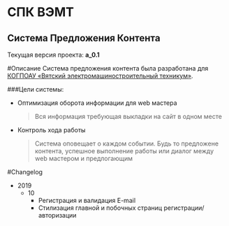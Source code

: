 # СПК ВЭМТ

## Система Предложения Контента

Текущая версия проекта: <strong>a_0.1</strong>

#Описание
Система предложения контента была разработана для [КОГПОАУ «Вятский электромашиностроительный техникум»](https://vemst.ru/).

###Цели системы:
 
- Оптимизация оборота информации для web мастера
    >Вся информация требующая выкладки на сайт в одном месте

- Контроль хода работы
    > Система оповещает о каждом событии. Будь то предложене контента, успешное выполнение работы или диалог между web мастером и предлогающим

#Changelog

- 2019
  - 10
    - Регистрация и валидация E-mail
    - Стилизация главной и побочных страниц регистрации/авторизации